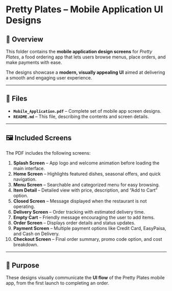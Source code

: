 # Pretty Plates – Mobile Application UI Designs

## 📌 Overview
This folder contains the **mobile application design screens** for *Pretty Plates*, a food ordering app that lets users browse menus, place orders, and make payments with ease.  

The designs showcase a **modern, visually appealing UI** aimed at delivering a smooth and engaging user experience.

---

## 📂 Files
- **`Mobile_Application.pdf`** – Complete set of mobile app screen designs.  
- **`README.md`** – This file, describing the contents and screen details.

---

## 🖼 Included Screens
The PDF includes the following screens:

1. **Splash Screen** – App logo and welcome animation before loading the main interface.  
2. **Home Screen** – Highlights featured dishes, seasonal offers, and quick navigation.  
3. **Menu Screen** – Searchable and categorized menu for easy browsing.  
4. **Item Detail** – Detailed view with price, description, and “Add to Cart” option.  
5. **Closed Screen** – Message displayed when the restaurant is not operating.  
6. **Delivery Screen** – Order tracking with estimated delivery time.  
7. **Empty Cart** – Friendly message encouraging the user to add items.  
8. **Order Screen** – Displays order details and status updates.  
9. **Payment Screen** – Multiple payment options like Credit Card, EasyPaisa, and Cash on Delivery.  
10. **Checkout Screen** – Final order summary, promo code option, and cost breakdown.

---

## 🎯 Purpose
These designs visually communicate the **UI flow** of the Pretty Plates mobile app, from the first launch to completing an order.
